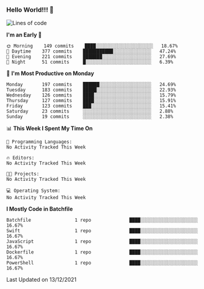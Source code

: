 ### Hello World!!! 👋

<!--
**kekotek/kekotek** is a ✨ _special_ ✨ repository because its `README.md` (this file) appears on your GitHub profile.

Here are some ideas to get you started:

- 🔭 I’m currently working on ...
- 🌱 I’m currently learning ...
- 👯 I’m looking to collaborate on ...
- 🤔 I’m looking for help with ...
- 💬 Ask me about ...
- 📫 How to reach me: ...
- 😄 Pronouns: ...
- ⚡ Fun fact: ...
-->

<!--START_SECTION:waka-->
![Lines of code](https://img.shields.io/badge/From%20Hello%20World%20I%27ve%20Written-19%20Thousand%20lines%20of%20code-blue)

**I'm an Early 🐤** 

```text
🌞 Morning    149 commits    ████░░░░░░░░░░░░░░░░░░░░░   18.67% 
🌆 Daytime    377 commits    ███████████░░░░░░░░░░░░░░   47.24% 
🌃 Evening    221 commits    ███████░░░░░░░░░░░░░░░░░░   27.69% 
🌙 Night      51 commits     █░░░░░░░░░░░░░░░░░░░░░░░░   6.39%

```
📅 **I'm Most Productive on Monday** 

```text
Monday       197 commits    ██████░░░░░░░░░░░░░░░░░░░   24.69% 
Tuesday      183 commits    █████░░░░░░░░░░░░░░░░░░░░   22.93% 
Wednesday    126 commits    ████░░░░░░░░░░░░░░░░░░░░░   15.79% 
Thursday     127 commits    ████░░░░░░░░░░░░░░░░░░░░░   15.91% 
Friday       123 commits    ███░░░░░░░░░░░░░░░░░░░░░░   15.41% 
Saturday     23 commits     ░░░░░░░░░░░░░░░░░░░░░░░░░   2.88% 
Sunday       19 commits     ░░░░░░░░░░░░░░░░░░░░░░░░░   2.38%

```


📊 **This Week I Spent My Time On** 

```text
💬 Programming Languages: 
No Activity Tracked This Week

🔥 Editors: 
No Activity Tracked This Week

🐱‍💻 Projects: 
No Activity Tracked This Week

💻 Operating System: 
No Activity Tracked This Week

```

**I Mostly Code in Batchfile** 

```text
Batchfile                1 repo              ████░░░░░░░░░░░░░░░░░░░░░   16.67% 
Swift                    1 repo              ████░░░░░░░░░░░░░░░░░░░░░   16.67% 
JavaScript               1 repo              ████░░░░░░░░░░░░░░░░░░░░░   16.67% 
Dockerfile               1 repo              ████░░░░░░░░░░░░░░░░░░░░░   16.67% 
PowerShell               1 repo              ████░░░░░░░░░░░░░░░░░░░░░   16.67%

```



 Last Updated on 13/12/2021
<!--END_SECTION:waka-->

